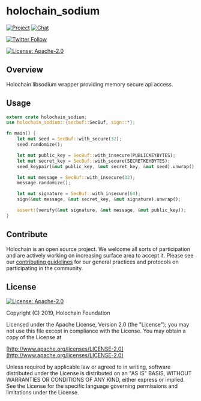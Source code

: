 # holochain_sodium

[![Project](https://img.shields.io/badge/project-holochain-blue.svg?style=flat-square)](http://holochain.org/)
[![Chat](https://img.shields.io/badge/chat-chat%2eholochain%2enet-blue.svg?style=flat-square)](https://chat.holochain.net)

[![Twitter Follow](https://img.shields.io/twitter/follow/holochain.svg?style=social&label=Follow)](https://twitter.com/holochain)

[![License: Apache-2.0](https://img.shields.io/badge/License-Apache%202.0-blue.svg)](https://www.apache.org/licenses/LICENSE-2.0)

## Overview

Holochain libsodium wrapper providing memory secure api access.

## Usage

```rust
extern crate holochain_sodium;
use holochain_sodium::{secbuf::SecBuf, sign::*};

fn main() {
    let mut seed = SecBuf::with_secure(32);
    seed.randomize();

    let mut public_key = SecBuf::with_insecure(PUBLICKEYBYTES);
    let mut secret_key = SecBuf::with_secure(SECRETKEYBYTES);
    seed_keypair(&mut public_key, &mut secret_key, &mut seed).unwrap();

    let mut message = SecBuf::with_insecure(32);
    message.randomize();

    let mut signature = SecBuf::with_insecure(64);
    sign(&mut message, &mut secret_key, &mut signature).unwrap();

    assert!(verify(&mut signature, &mut message, &mut public_key));
}
```

## Contribute

Holochain is an open source project.  We welcome all sorts of participation and are actively working on increasing surface area to accept it.  Please see our [contributing guidelines](https://github.com/holochain/org/blob/master/CONTRIBUTING.md) for our general practices and protocols on participating in the community.

## License
[![License: Apache-2.0](https://img.shields.io/badge/License-Apache%202.0-blue.svg)](https://www.apache.org/licenses/LICENSE-2.0)

Copyright (C) 2019, Holochain Foundation

Licensed under the Apache License, Version 2.0 (the "License");
you may not use this file except in compliance with the License.
You may obtain a copy of the License at

[http://www.apache.org/licenses/LICENSE-2.0](http://www.apache.org/licenses/LICENSE-2.0)

Unless required by applicable law or agreed to in writing, software
distributed under the License is distributed on an "AS IS" BASIS,
WITHOUT WARRANTIES OR CONDITIONS OF ANY KIND, either express or implied.
See the License for the specific language governing permissions and
limitations under the License.
